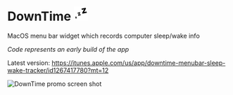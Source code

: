 # DownTime ![DownTime logo](https://raw.githubusercontent.com/JonahU/DownTime/master/MenuWidget/MenuWidget/Assets.xcassets/statusIcon.imageset/statusIcon2x.png)

MacOS menu bar widget which records computer sleep/wake info

*Code represents an early build of the app*

Latest version: https://itunes.apple.com/us/app/downtime-menubar-sleep-wake-tracker/id1267417780?mt=12

![DownTime promo screen shot](http://www.jonahusadi.com/images/downtime-promoimage.png)
